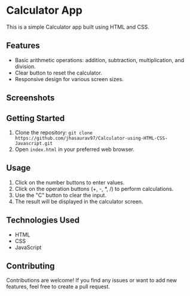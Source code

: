 # Calculator App

This is a simple Calculator app built using HTML and CSS.

## Features

- Basic arithmetic operations: addition, subtraction, multiplication, and division.
- Clear button to reset the calculator.
- Responsive design for various screen sizes.

## Screenshots



## Getting Started

1. Clone the repository: `git clone https://github.com/jhasaurav97/Calculator-using-HTML-CSS-Javascript.git`
2. Open `index.html` in your preferred web browser.

## Usage

1. Click on the number buttons to enter values.
2. Click on the operation buttons (+, -, *, /) to perform calculations.
3. Use the "C" button to clear the input.
4. The result will be displayed in the calculator screen.

## Technologies Used

- HTML
- CSS
- JavaScript 

## Contributing

Contributions are welcome! If you find any issues or want to add new features, feel free to create a pull request.

